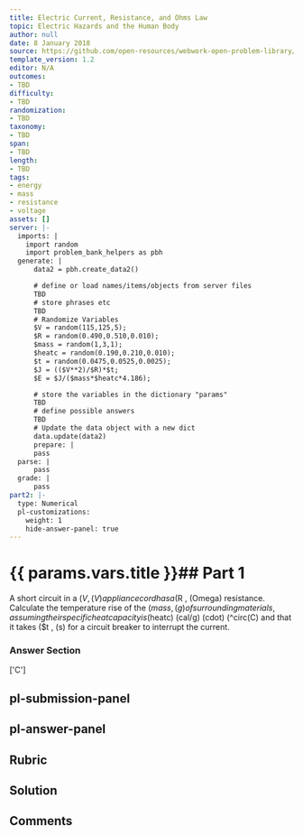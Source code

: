 ```yaml
---
title: Electric Current, Resistance, and Ohms Law
topic: Electric Hazards and the Human Body
author: null
date: 8 January 2018
source: https://github.com/open-resources/webwork-open-problem-library/tree/master/Contrib/BrockPhysics/College_Physics_Urone/20.Electric_Current/20-06.Electric_Hazards_and_the_Human_Body/NU_U17_20_06_009.pg
template_version: 1.2
editor: N/A
outcomes:
- TBD
difficulty:
- TBD
randomization:
- TBD
taxonomy:
- TBD
span:
- TBD
length:
- TBD
tags:
- energy
- mass
- resistance
- voltage
assets: []
server: |-
  imports: |
    import random
    import problem_bank_helpers as pbh
  generate: |
      data2 = pbh.create_data2()

      # define or load names/items/objects from server files
      TBD
      # store phrases etc
      TBD
      # Randomize Variables
      $V = random(115,125,5);
      $R = random(0.490,0.510,0.010);
      $mass = random(1,3,1);
      $heatc = random(0.190,0.210,0.010);
      $t = random(0.0475,0.0525,0.0025);
      $J = (($V**2)/$R)*$t;
      $E = $J/($mass*$heatc*4.186);

      # store the variables in the dictionary "params"
      TBD
      # define possible answers
      TBD
      # Update the data object with a new dict
      data.update(data2)
      prepare: |
      pass
  parse: |
      pass
  grade: |
      pass
part2: |-
  type: Numerical
  pl-customizations:
    weight: 1
    hide-answer-panel: true
---
```


# {{ params.vars.title }}## Part 1 
A short circuit in a ($V , (V) appliance cord has a ($R , (Omega) resistance. Calculate the temperature rise of the ($mass , (g) of surrounding materials, assuming their specific heat capacity is ($heatc) (cal/g) (cdot) (^circ(C) and that it takes ($t , (s) for a circuit breaker to interrupt the current. 


### Answer Section 
['C']

## pl-submission-panel 


## pl-answer-panel 


## Rubric 


## Solution 


## Comments 


